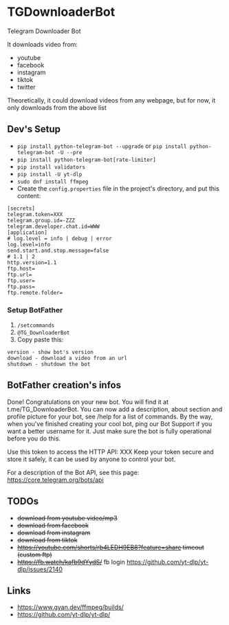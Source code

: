 # TGDownloaderBot

Telegram Downloader Bot

It downloads video from:

+ youtube
+ facebook
+ instagram
+ tiktok
+ twitter

Theoretically, it could download videos from any webpage, but for now, it only downloads from the above list

## Dev's Setup

+ ```pip install python-telegram-bot --upgrade``` or ```pip install python-telegram-bot -U --pre```
+ ```pip install python-telegram-bot[rate-limiter]```
+ ```pip install validators```
+ ```pip install -U yt-dlp```
+ ```sudo dnf install ffmpeg```
+ Create the ```config.properties``` file in the project's directory, and put this content:

```
[secrets]
telegram.token=XXX
telegram.group.id=-ZZZ
telegram.developer.chat.id=WWW
[application]
# log.level = info | debug | error
log.level=info
send.start.and.stop.message=false
# 1.1 | 2
http.version=1.1
ftp.host=
ftp.url=
ftp.user=
ftp.pass=
ftp.remote.folder=
```

### Setup BotFather

1. ```/setcommands```
2. ```@TG_DownloaderBot```
3. Copy paste this:

```
version - show bot's version
download - download a video from an url
shutdown - shutdown the bot
```

## BotFather creation's infos

Done! Congratulations on your new bot. You will find it at t.me/TG_DownloaderBot. You can now add a description, about section
and profile picture for your bot, see /help for a list of commands. By the way, when you've finished creating your cool
bot, ping our Bot Support if you want a better username for it. Just make sure the bot is fully operational before you
do this.

Use this token to access the HTTP API:
XXX
Keep your token secure and store it safely, it can be used by anyone to control your bot.

For a description of the Bot API, see this page: https://core.telegram.org/bots/api

## TODOs

+ ~~download from youtube video/mp3~~
+ ~~download from facebook~~
+ ~~download from instagram~~
+ ~~download from tiktok~~
+ ~~https://youtube.com/shorts/rb4LEDH9EB8?feature=share timeout (custom ftp)~~
+ ~~https://fb.watch/kafb9dYydS/~~ fb login https://github.com/yt-dlp/yt-dlp/issues/2140

## Links

+ https://www.gyan.dev/ffmpeg/builds/
+ https://github.com/yt-dlp/yt-dlp/
